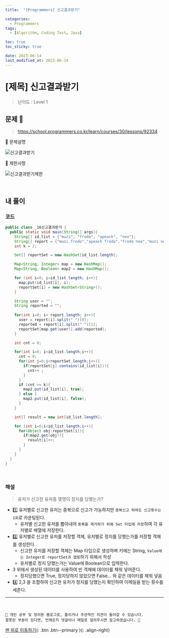 ```yaml
---
title:  "[Programmers] 신고결과받기" 

categories:
  - Programmers
tags:
  - [Algorithm, Coding Test, Java]

toc: true
toc_sticky: true

date: 2023-06-14
last_modified_at: 2023-06-14
---
```


# [제목] 신고결과받기

> 난이도 : Level 1

## 문제 🎯

> <https://school.programmers.co.kr/learn/courses/30/lessons/92334>

📢 문제설명

![신고결과받기](https://github.com/hwet-j/hwet-j.github.io/assets/81364742/b21bdfe8-7c3b-44c6-8f50-47e9f3c3b8c5)

📢 제한사항

![신고결과받기제한](https://github.com/hwet-j/hwet-j.github.io/assets/81364742/ba8b34ca-cb62-470a-8515-5640602a115c)



<br>

## 내 풀이

### 코드

```java
public class _16신고결과받기 {
  public static void main(String[] args){
    String[] id_list = {"muzi", "frodo", "apeach", "neo"};
    String[] report = {"muzi frodo","apeach frodo","frodo neo","muzi neo","apeach muzi"};
    int k = 2;

    Set[] reportSet = new HashSet[id_list.length];

    Map<String, Integer> map = new HashMap();
    Map<String, Boolean> map2 = new HashMap();

    for (int i=0; i<id_list.length; i++){
      map.put(id_list[i], i);
      reportSet[i] = new HashSet<String>();
    }

    String user = "";
    String reported = "";
    
    for(int i=0; i< report.length; i++){
      user = report[i].split(" ")[0];
      reported = report[i].split(" ")[1];
      reportSet[map.get(user)].add(reported);
    }

    int cnt = 0;

    for(int i=0; i<id_list.length;i++){
      cnt = 0;
      for(int j=0;j<reportSet.length;j++){
        if(reportSet[j].contains(id_list[i])){
          cnt++ ;
        }
      }
      if (cnt >= k){
        map2.put(id_list[i], true);
      } else {
        map2.put(id_list[i], false);
      }
    }

    int[] result = new int[id_list.length];

    for (int i=0;i<id_list.length;i++){
      for(Object obj:reportSet[i]){  
        if(map2.get(obj)){      
          result[i]++;
        }
      }
    }
  }
}
```

<br>

### 해설

> 유저가 신고한 유저중 몇명이 정지를 당했는가?

- 1️⃣ 유저별로 신고한 유저는 중복으로 신고가 가능하지만 `중복신고 하여도 신고횟수는 1회`로 카운팅된다.
  - 유저별 신고한 유저를 뽑아내어 `중복을 제거하기 위해 Set 타입에 저장`하여 각 유저별로 배열에 저장한다.
- 2️⃣ 유저별로 신고한 유저를 저장할 객체, 유저별로 정지를 당했는가를 저장할 객체를 생성한다.
  - 신고한 유저를 저장할 객체는 Map 타입으로 생성하며 키에는 String, `Value에는 Integer로 reportSet과 맵핑`하기 위해서 작성
  - 유저별로 정지 당했는가는 Value에 Boolean으로 입력한다.
- 3️ 위에서 생성된 데이터를 사용하여 빈 객체에 데이터를 채워 넣어준다.
  - 정지당했으면 True, 정지당하지 않았으면 False... 와 같은 데이터를 채워 넣음
- 4️⃣ 2,3 을 조합하여 신고한 유저가 정지를 당했는지 확인하여 이메일을 받는 횟수를 세준다.


***
<br> 

    📢 개인 공부 및 정리용 블로그로, 틀리거나 주관적인 의견이 들어갈 수 있습니다.
    잘못된 부분이 있다면, 언제든지 댓글이나 메일로 알려주시면 참고하겠습니다. 🔔

[맨 위로 이동하기](#){: .btn .btn--primary }{: .align-right}

